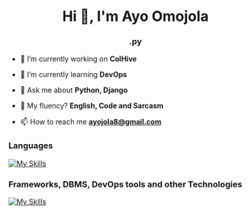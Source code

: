 <h1 align="center">Hi 👋, I'm Ayo Omojola</h1>
<h3 align="center">.py</h3>

- 🔭 I’m currently working on **ColHive**

- 🌱 I’m currently learning **DevOps**

- 💬 Ask me about **Python, Django**

- 📝 My fluency? **English, Code and Sarcasm**

- 📫 How to reach me **ayojola8@gmail.com**

### Languages

[![My Skills](https://skillicons.dev/icons?i=python,js,html,css)](https://skillicons.dev)

### Frameworks, DBMS, DevOps tools and other Technologies

[![My Skills](https://skillicons.dev/icons?i=django,postgres,mysql,sqlite,aws,git,redis,docker,linux,postman)](https://skillicons.dev)
